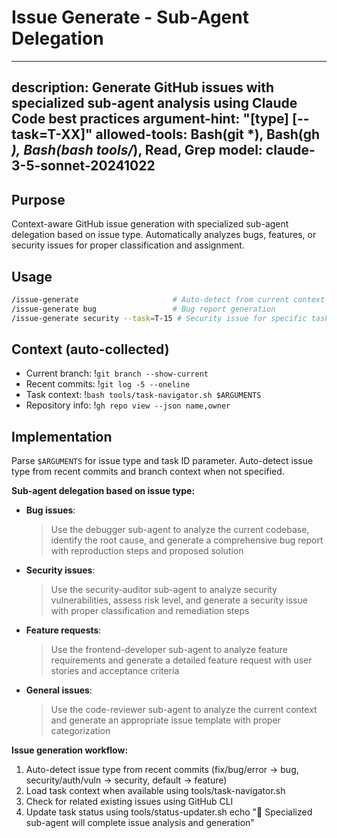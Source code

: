 # Issue Generate - Sub-Agent Delegation

---
description: Generate GitHub issues with specialized sub-agent analysis using Claude Code best practices
argument-hint: "[type] [--task=T-XX]"
allowed-tools: Bash(git *), Bash(gh *), Bash(bash tools/*), Read, Grep
model: claude-3-5-sonnet-20241022
---

## Purpose

Context-aware GitHub issue generation with specialized sub-agent delegation based on issue type. Automatically analyzes bugs, features, or security issues for proper classification and assignment.

## Usage

```bash
/issue-generate                     # Auto-detect from current context
/issue-generate bug                 # Bug report generation
/issue-generate security --task=T-15 # Security issue for specific task
```

## Context (auto-collected)
- Current branch: !`git branch --show-current`
- Recent commits: !`git log -5 --oneline`
- Task context: !`bash tools/task-navigator.sh $ARGUMENTS`
- Repository info: !`gh repo view --json name,owner`

## Implementation

Parse `$ARGUMENTS` for issue type and task ID parameter. Auto-detect issue type from recent commits and branch context when not specified.

**Sub-agent delegation based on issue type:**

- **Bug issues**:
  > Use the debugger sub-agent to analyze the current codebase, identify the root cause, and generate a comprehensive bug report with reproduction steps and proposed solution

- **Security issues**:
  > Use the security-auditor sub-agent to analyze security vulnerabilities, assess risk level, and generate a security issue with proper classification and remediation steps

- **Feature requests**:
  > Use the frontend-developer sub-agent to analyze feature requirements and generate a detailed feature request with user stories and acceptance criteria

- **General issues**:
  > Use the code-reviewer sub-agent to analyze the current context and generate an appropriate issue template with proper categorization

**Issue generation workflow:**
1. Auto-detect issue type from recent commits (fix/bug/error → bug, security/auth/vuln → security, default → feature)
2. Load task context when available using tools/task-navigator.sh
3. Check for related existing issues using GitHub CLI
4. Update task status using tools/status-updater.sh
echo "🚀 Specialized sub-agent will complete issue analysis and generation"
```
